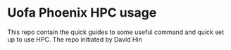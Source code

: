 # Uofa Phoenix HPC usage 
This repo contain the quick guides to some useful command and quick set up to use HPC. 
The repo initiated by David Hin
